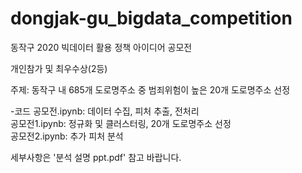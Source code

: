# dongjak-gu_bigdata_competition

동작구 2020 빅데이터 활용 정책 아이디어 공모전

개인참가 및 최우수상(2등)

주제: 동작구 내 685개 도로명주소 중 범죄위험이 높은 20개 도로명주소 선정

-코드
공모전.ipynb: 데이터 수집, 피처 추출, 전처리\
공모전1.ipynb: 정규화 및 클러스터링, 20개 도로명주소 선정\
공모전2.ipynb: 추가 피처 분석

세부사항은 '분석 설명 ppt.pdf' 참고 바랍니다.
